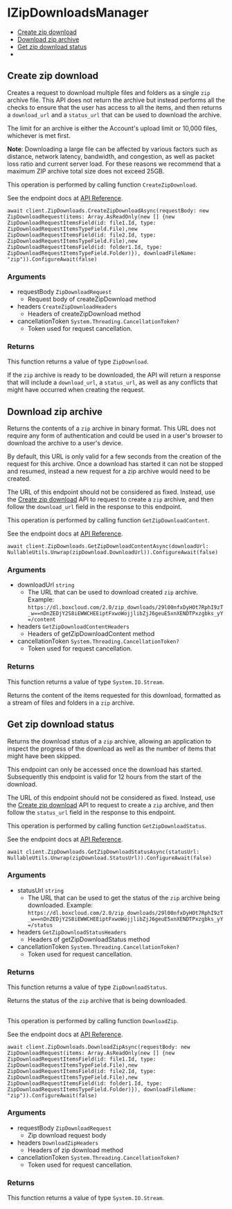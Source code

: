 # IZipDownloadsManager


- [Create zip download](#create-zip-download)
- [Download zip archive](#download-zip-archive)
- [Get zip download status](#get-zip-download-status)
- [](#)

## Create zip download

Creates a request to download multiple files and folders as a single `zip`
archive file. This API does not return the archive but instead performs all
the checks to ensure that the user has access to all the items, and then
returns a `download_url` and a `status_url` that can be used to download the
archive.

The limit for an archive is either the Account's upload limit or
10,000 files, whichever is met first.

**Note**: Downloading a large file can be
affected by various
factors such as distance, network latency,
bandwidth, and congestion, as well as packet loss
ratio and current server load.
For these reasons we recommend that a maximum ZIP archive
total size does not exceed 25GB.

This operation is performed by calling function `CreateZipDownload`.

See the endpoint docs at
[API Reference](https://developer.box.com/reference/post-zip-downloads/).

<!-- sample post_zip_downloads -->
```
await client.ZipDownloads.CreateZipDownloadAsync(requestBody: new ZipDownloadRequest(items: Array.AsReadOnly(new [] {new ZipDownloadRequestItemsField(id: file1.Id, type: ZipDownloadRequestItemsTypeField.File),new ZipDownloadRequestItemsField(id: file2.Id, type: ZipDownloadRequestItemsTypeField.File),new ZipDownloadRequestItemsField(id: folder1.Id, type: ZipDownloadRequestItemsTypeField.Folder)}), downloadFileName: "zip")).ConfigureAwait(false)
```

### Arguments

- requestBody `ZipDownloadRequest`
  - Request body of createZipDownload method
- headers `CreateZipDownloadHeaders`
  - Headers of createZipDownload method
- cancellationToken `System.Threading.CancellationToken?`
  - Token used for request cancellation.


### Returns

This function returns a value of type `ZipDownload`.

If the `zip` archive is ready to be downloaded, the API will return a
response that will include a `download_url`, a `status_url`, as well as
any conflicts that might have occurred when creating the request.


## Download zip archive

Returns the contents of a `zip` archive in binary format. This URL does not
require any form of authentication and could be used in a user's browser to
download the archive to a user's device.

By default, this URL is only valid for a few seconds from the creation of
the request for this archive. Once a download has started it can not be
stopped and resumed, instead a new request for a zip archive would need to
be created.

The URL of this endpoint should not be considered as fixed. Instead, use
the [Create zip download](e://post_zip_downloads) API to request to create a
`zip` archive, and then follow the `download_url` field in the response to
this endpoint.

This operation is performed by calling function `GetZipDownloadContent`.

See the endpoint docs at
[API Reference](https://developer.box.com/reference/get-zip-downloads-id-content/).

<!-- sample get_zip_downloads_id_content -->
```
await client.ZipDownloads.GetZipDownloadContentAsync(downloadUrl: NullableUtils.Unwrap(zipDownload.DownloadUrl)).ConfigureAwait(false)
```

### Arguments

- downloadUrl `string`
  - The URL that can be used to download created `zip` archive.  Example: `https://dl.boxcloud.com/2.0/zip_downloads/29l00nfxDyHOt7RphI9zT_w==nDnZEDjY2S8iEWWCHEEiptFxwoWojjlibZjJ6geuE5xnXENDTPxzgbks_yY=/content`
- headers `GetZipDownloadContentHeaders`
  - Headers of getZipDownloadContent method
- cancellationToken `System.Threading.CancellationToken?`
  - Token used for request cancellation.


### Returns

This function returns a value of type `System.IO.Stream`.

Returns the content of the items requested for this download, formatted as
a stream of files and folders in a `zip` archive.


## Get zip download status

Returns the download status of a `zip` archive, allowing an application to
inspect the progress of the download as well as the number of items that
might have been skipped.

This endpoint can only be accessed once the download has started.
Subsequently this endpoint is valid for 12 hours from the start of the
download.

The URL of this endpoint should not be considered as fixed. Instead, use
the [Create zip download](e://post_zip_downloads) API to request to create a
`zip` archive, and then follow the `status_url` field in the response to
this endpoint.

This operation is performed by calling function `GetZipDownloadStatus`.

See the endpoint docs at
[API Reference](https://developer.box.com/reference/get-zip-downloads-id-status/).

<!-- sample get_zip_downloads_id_status -->
```
await client.ZipDownloads.GetZipDownloadStatusAsync(statusUrl: NullableUtils.Unwrap(zipDownload.StatusUrl)).ConfigureAwait(false)
```

### Arguments

- statusUrl `string`
  - The URL that can be used to get the status of the `zip` archive being downloaded.  Example: `https://dl.boxcloud.com/2.0/zip_downloads/29l00nfxDyHOt7RphI9zT_w==nDnZEDjY2S8iEWWCHEEiptFxwoWojjlibZjJ6geuE5xnXENDTPxzgbks_yY=/status`
- headers `GetZipDownloadStatusHeaders`
  - Headers of getZipDownloadStatus method
- cancellationToken `System.Threading.CancellationToken?`
  - Token used for request cancellation.


### Returns

This function returns a value of type `ZipDownloadStatus`.

Returns the status of the `zip` archive that is being downloaded.


## 



This operation is performed by calling function `DownloadZip`.

See the endpoint docs at
[API Reference](https://developer.box.com/reference//).

<!-- sample  -->
```
await client.ZipDownloads.DownloadZipAsync(requestBody: new ZipDownloadRequest(items: Array.AsReadOnly(new [] {new ZipDownloadRequestItemsField(id: file1.Id, type: ZipDownloadRequestItemsTypeField.File),new ZipDownloadRequestItemsField(id: file2.Id, type: ZipDownloadRequestItemsTypeField.File),new ZipDownloadRequestItemsField(id: folder1.Id, type: ZipDownloadRequestItemsTypeField.Folder)}), downloadFileName: "zip")).ConfigureAwait(false)
```

### Arguments

- requestBody `ZipDownloadRequest`
  - Zip download request body
- headers `DownloadZipHeaders`
  - Headers of zip download method
- cancellationToken `System.Threading.CancellationToken?`
  - Token used for request cancellation.


### Returns

This function returns a value of type `System.IO.Stream`.




